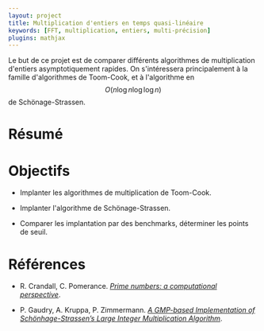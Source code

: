 ```yaml
---
layout: project
title: Multiplication d'entiers en temps quasi-linéaire
keywords: [FFT, multiplication, entiers, multi-précision]
plugins: mathjax
---
```


Le but de ce projet est de comparer différents algorithmes de
multiplication d'entiers asymptotiquement rapides.  On s'intéressera
principalement à la famille d'algorithmes de Toom-Cook, et à
l'algorithme en $$O(n\log n\log\log n)$$ de Schönage-Strassen.

# Résumé

# Objectifs

- Implanter les algorithmes de multiplication de Toom-Cook.

- Implanter l'algorithme de Schönage-Strassen.

- Comparer les implantation par des benchmarks, déterminer les points
  de seuil.

# Références

- R. Crandall, C. Pomerance.
  [*Prime numbers: a computational perspective*](http://viti2.bib.uvsq.fr/primo_library/libweb/action/display.do?tabs=detailsTab&ct=display&fn=search&doc=ALEPH_UVSQ000061677&indx=1&recIds=ALEPH_UVSQ000061677&recIdxs=0&elementId=&renderMode=poppedOut&displayMode=full&http://viti2.bib.uvsq.fr:80/primo_library/libweb/action/expand.do?dscnt=1&frbrVersion=&frbg=&scp.scps=scope%3A%28METALIB_UVSQ%29%2Cscope%3A%28ALEPH_UVSQ%29%2Cscope%3A%28SFX_UVSQ%29%2Cprimo_central_multiple_fe&tab=default_tab&dstmp=1448468848046&srt=rank&mode=Basic&gathStatTab=true&dum=true&tb=t&vl%28freeText0%29=crandall%20pomerance%20prime%20numbers&vid=DBIST&fromTabHeaderButtonPopout=true).

- P. Gaudry, A. Kruppa, P. Zimmermann.
  [*A GMP-based Implementation of Schönhage-Strassen’s Large Integer Multiplication Algorithm*](http://www.loria.fr/~gaudry/publis/issac07.pdf).
